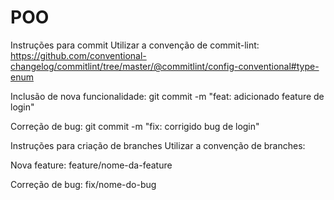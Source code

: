 # POO
Instruções para commit
Utilizar a convenção de commit-lint: https://github.com/conventional-changelog/commitlint/tree/master/@commitlint/config-conventional#type-enum

Inclusão de nova funcionalidade: git commit -m "feat: adicionado feature de login"

Correção de bug: git commit -m "fix: corrigido bug de login"

Instruções para criação de branches
Utilizar a convenção de branches:

Nova feature: feature/nome-da-feature

Correção de bug: fix/nome-do-bug
